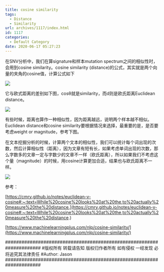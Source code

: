 ```yaml
---
title: cosine similarity
tags:
  - Distance
  - Similarity
url: archives/1117/index.html
id: 1117
categories:
  - Default Category
date: 2020-06-17 05:27:23
---
```


在SNV分析中，我们在算signature和样本mutation spectrum之间的相似性时，会用到cosine similarity。cosine similarity (distance)的公式，其实就是两个向量的夹角的cosine值，计算公式如下

![](/wp/f4w/2020/2020-06-16-cosine-similarity.svg)

它与欧式距离的差别如下图，cosθ就是similarity，而d则是欧氏距离Euclidean distance。

![](/wp/f4w/2020/2020-06-16-eucos.png)


有些时候，距离也算作一种相似性，因为距离越远，说明两个样本越不相似。Euclidean distance和cosine similarity要根据情况来选择，最重要的是，是否要考虑weight or magnitude，参考下图。

在文本挖掘分析的时候，计算两个文本的相似性，我们可以统计每个词出现的次数，然后计算相似性（距离），因为文章有短有长，如果考虑单词出现的次数，那么字数多的文章一定与字数少的文章不一样（欧氏距离），所以如果我们不考虑这个量（magnitude）的时候，用cosine计算更加合适，结果也与欧氏距离不一样。

![](/wp/f4w/2020/2020-06-16-the_three_documents.webp)


参考：

[https://cmry.github.io/notes/euclidean-v-cosine#:~:text=While%20cosine%20looks%20at%20the,to%20actually%20measure%20the%20distance.](https://cmry.github.io/notes/euclidean-v-cosine#:~:text=While%20cosine%20looks%20at%20the,to%20actually%20measure%20the%20distance.) 

[https://www.machinelearningplus.com/nlp/cosine-similarity/](https://www.machinelearningplus.com/nlp/cosine-similarity/)


#####################################################################
#版权所有 转载请告知 版权归作者所有 如有侵权 一经发现 必将追究其法律责任
#Author: Jason
#####################################################################




